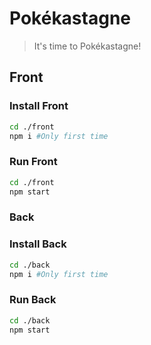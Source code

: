 # Pokékastagne

> It's time to Pokékastagne!

## Front

### Install Front

```sh
cd ./front
npm i #Only first time
```

### Run Front

```sh
cd ./front
npm start
```

### Back

### Install Back

```sh
cd ./back
npm i #Only first time
```

### Run Back

```sh
cd ./back
npm start
```
